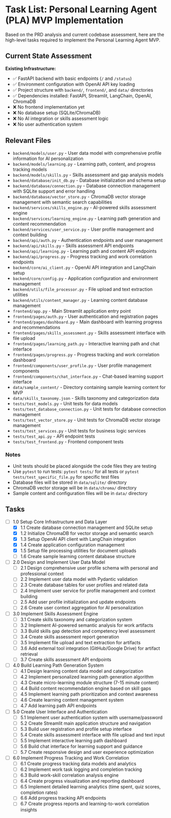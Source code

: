 # Task List: Personal Learning Agent (PLA) MVP Implementation

Based on the PRD analysis and current codebase assessment, here are the high-level tasks required to implement the Personal Learning Agent MVP.

## Current State Assessment

**Existing Infrastructure:**
- ✅ FastAPI backend with basic endpoints (`/` and `/status`)
- ✅ Environment configuration with OpenAI API key loading
- ✅ Project structure with `backend/`, `frontend/`, and `data/` directories
- ✅ Dependencies installed: FastAPI, Streamlit, LangChain, OpenAI, ChromaDB
- ❌ No frontend implementation yet
- ❌ No database setup (SQLite/ChromaDB)
- ❌ No AI integration or skills assessment logic
- ❌ No user authentication system

## Relevant Files

- `backend/models/user.py` - User data model with comprehensive profile information for AI personalization
- `backend/models/learning.py` - Learning path, content, and progress tracking models
- `backend/models/skills.py` - Skills assessment and gap analysis models
- `backend/database/init_db.py` - Database initialization and schema setup
- `backend/database/connection.py` - Database connection management with SQLite support and error handling
- `backend/database/vector_store.py` - ChromaDB vector storage management with semantic search capabilities
- `backend/services/skills_engine.py` - AI-powered skills assessment engine
- `backend/services/learning_engine.py` - Learning path generation and content recommendation
- `backend/services/user_service.py` - User profile management and context building
- `backend/api/auth.py` - Authentication endpoints and user management
- `backend/api/skills.py` - Skills assessment API endpoints
- `backend/api/learning.py` - Learning path and content API endpoints
- `backend/api/progress.py` - Progress tracking and work correlation endpoints
- `backend/core/ai_client.py` - OpenAI API integration and LangChain setup
- `backend/core/config.py` - Application configuration and environment management
- `backend/utils/file_processor.py` - File upload and text extraction utilities
- `backend/utils/content_manager.py` - Learning content database management
- `frontend/app.py` - Main Streamlit application entry point
- `frontend/pages/auth.py` - User authentication and registration pages
- `frontend/pages/dashboard.py` - Main dashboard with learning progress and recommendations
- `frontend/pages/skills_assessment.py` - Skills assessment interface with file upload
- `frontend/pages/learning_path.py` - Interactive learning path and chat interface
- `frontend/pages/progress.py` - Progress tracking and work correlation dashboard
- `frontend/components/user_profile.py` - User profile management components
- `frontend/components/chat_interface.py` - Chat-based learning support interface
- `data/sample_content/` - Directory containing sample learning content for MVP
- `data/skills_taxonomy.json` - Skills taxonomy and categorization data
- `tests/test_models.py` - Unit tests for data models
- `tests/test_database_connection.py` - Unit tests for database connection management
- `tests/test_vector_store.py` - Unit tests for ChromaDB vector storage management
- `tests/test_services.py` - Unit tests for business logic services
- `tests/test_api.py` - API endpoint tests
- `tests/test_frontend.py` - Frontend component tests

### Notes

- Unit tests should be placed alongside the code files they are testing
- Use `pytest` to run tests: `pytest tests/` for all tests or `pytest tests/test_specific_file.py` for specific test files
- Database files will be stored in `data/sqlite/` directory
- ChromaDB vector storage will be in `data/chroma/` directory
- Sample content and configuration files will be in `data/` directory

## Tasks

- [ ] 1.0 Setup Core Infrastructure and Data Layer
  - [x] 1.1 Create database connection management and SQLite setup
  - [x] 1.2 Initialize ChromaDB for vector storage and semantic search
  - [x] 1.3 Setup OpenAI API client with LangChain integration
  - [x] 1.4 Create application configuration management
  - [x] 1.5 Setup file processing utilities for document uploads
  - [ ] 1.6 Create sample learning content database structure

- [ ] 2.0 Design and Implement User Data Model
  - [ ] 2.1 Design comprehensive user profile schema with personal and professional context
  - [ ] 2.2 Implement user data model with Pydantic validation
  - [ ] 2.3 Create database tables for user profiles and related data
  - [ ] 2.4 Implement user service for profile management and context building
  - [ ] 2.5 Add user profile initialization and update endpoints
  - [ ] 2.6 Create user context aggregation for AI personalization

- [ ] 3.0 Implement Skills Assessment Engine
  - [ ] 3.1 Create skills taxonomy and categorization system
  - [ ] 3.2 Implement AI-powered semantic analysis for work artifacts
  - [ ] 3.3 Build skills gap detection and competency level assessment
  - [ ] 3.4 Create skills assessment report generation
  - [ ] 3.5 Implement file upload and text extraction for artifacts
  - [ ] 3.6 Add external tool integration (GitHub/Google Drive) for artifact retrieval
  - [ ] 3.7 Create skills assessment API endpoints

- [ ] 4.0 Build Learning Path Generation System
  - [ ] 4.1 Design learning content data model and categorization
  - [ ] 4.2 Implement personalized learning path generation algorithm
  - [ ] 4.3 Create micro-learning module structure (7-15 minute content)
  - [ ] 4.4 Build content recommendation engine based on skill gaps
  - [ ] 4.5 Implement learning path prioritization and context awareness
  - [ ] 4.6 Create learning content management system
  - [ ] 4.7 Add learning path API endpoints

- [ ] 5.0 Create User Interface and Authentication
  - [ ] 5.1 Implement user authentication system with username/password
  - [ ] 5.2 Create Streamlit main application structure and navigation
  - [ ] 5.3 Build user registration and profile setup interface
  - [ ] 5.4 Create skills assessment interface with file upload and text input
  - [ ] 5.5 Implement interactive learning path dashboard
  - [ ] 5.6 Build chat interface for learning support and guidance
  - [ ] 5.7 Create responsive design and user experience optimization

- [ ] 6.0 Implement Progress Tracking and Work Correlation
  - [ ] 6.1 Create progress tracking data models and analytics
  - [ ] 6.2 Implement work task logging and completion tracking
  - [ ] 6.3 Build work-skill correlation analysis engine
  - [ ] 6.4 Create progress visualization and reporting dashboard
  - [ ] 6.5 Implement detailed learning analytics (time spent, quiz scores, completion rates)
  - [ ] 6.6 Add progress tracking API endpoints
  - [ ] 6.7 Create progress reports and learning-to-work correlation insights
